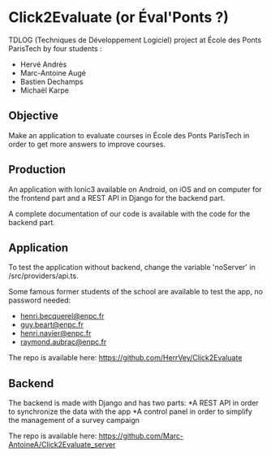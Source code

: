 # Click2Evaluate (or Éval'Ponts ?)
TDLOG (Techniques de Développement Logiciel) project at École des Ponts ParisTech by four students :
* Hervé Andrès
* Marc-Antoine Augé
* Bastien Dechamps
* Michaël Karpe

## Objective 
Make an application to evaluate courses in École des Ponts ParisTech in order to get more answers to improve courses.

## Production
An application with Ionic3 available on Android, on iOS and on computer for the frontend part 
and a REST API in Django for the backend part. 

A complete documentation of our code is available with the code for the backend part.

## Application
To test the application without backend, change the variable 'noServer' in /src/providers/api.ts. 

Some famous former students of the school are available to test the app, no password needed:
* henri.becquerel@enpc.fr
* guy.beart@enpc.fr
* henri.navier@enpc.fr
* raymond.aubrac@enpc.fr

The repo is available here: https://github.com/HerrVey/Click2Evaluate 

## Backend
The backend is made with Django and has two parts:
*A REST API in order to synchronize the data with the app
*A control panel in order to simplify the management of a survey campaign

The repo is available here: https://github.com/Marc-AntoineA/Click2Evaluate_server


